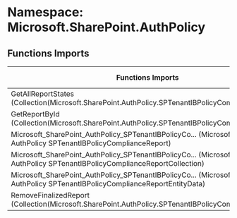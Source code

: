 # Namespace: Microsoft.SharePoint.AuthPolicy

## Functions Imports

Functions Imports | SPO | SP 2019 | SP 2016 | SP 2013
----------|:---:|:-------:|:-------:|:-------:
GetAllReportStates (Collection(Microsoft.SharePoint.AuthPolicy.SPTenantIBPolicyComplianceReport)) | ✅ | ❌ | ❌ | ❌
GetReportById (Collection(Microsoft.SharePoint.AuthPolicy.SPTenantIBPolicyComplianceReport)) | ✅ | ❌ | ❌ | ❌
<span title="Microsoft_SharePoint_AuthPolicy_SPTenantIBPolicyComplianceReport">Microsoft_SharePoint_AuthPolicy_SPTenantIBPolicyCo...</span> (Microsoft SharePoint AuthPolicy SPTenantIBPolicyComplianceReport) | ✅ | ❌ | ❌ | ❌
<span title="Microsoft_SharePoint_AuthPolicy_SPTenantIBPolicyComplianceReportCollection">Microsoft_SharePoint_AuthPolicy_SPTenantIBPolicyCo...</span> (Microsoft SharePoint AuthPolicy SPTenantIBPolicyComplianceReportCollection) | ✅ | ❌ | ❌ | ❌
<span title="Microsoft_SharePoint_AuthPolicy_SPTenantIBPolicyComplianceReportEntityData">Microsoft_SharePoint_AuthPolicy_SPTenantIBPolicyCo...</span> (Microsoft SharePoint AuthPolicy SPTenantIBPolicyComplianceReportEntityData) | ✅ | ❌ | ❌ | ❌
RemoveFinalizedReport (Collection(Microsoft.SharePoint.AuthPolicy.SPTenantIBPolicyComplianceReport)) | ✅ | ❌ | ❌ | ❌